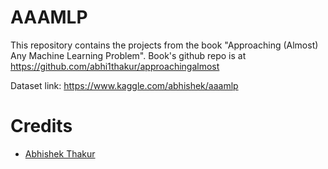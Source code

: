 # AAAMLP
This repository contains the projects from the book "Approaching (Almost) Any Machine Learning Problem". Book's github repo is at https://github.com/abhi1thakur/approachingalmost

Dataset link: https://www.kaggle.com/abhishek/aaamlp

# Credits
* [Abhishek Thakur](https://github.com/abhi1thakur/approachingalmost)
